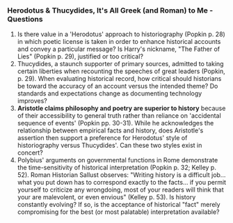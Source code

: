 ### Herodotus & Thucydides, It's All Greek (and Roman) to Me - Questions

1. Is there value in a 'Herodotus' approach to historiography (Popkin p. 28) in which poetic license is taken in order to enhance historical accounts and convey a particular message? Is Harry's nickname, "The Father of Lies" (Popkin p. 29), justified or too critical?
2. Thucydides, a staunch supporter of primary sources, admitted to taking certain liberties when recounting the speeches of great leaders (Popkin, p. 29). When evaluating historical record, how critical should historians be toward the accuracy of an account versus the intended theme? Do standards and expectations change as documenting technology improves?
3. **Aristotle claims philosophy and poetry are superior to history** because of their accessibility to general truth rather than reliance on 'accidental sequence of events' (Popkin pp. 30-31). While he acknowledges the relationship between empirical facts and history, does Aristotle's assertion then support a preference for Herodotus' style of historiography versus Thucydides'. Can these two styles exist in concert?
4. Polybius' arguments on governmental functions in Rome demonstrate the time-sensitivity of historical interpretation (Popkin p. 32; Kelley p. 52). Roman Historian Sallust observes: "Writing history is a difficult job... what you put down has to correspond exactly to the facts... if you permit yourself to criticize any wrongdoing, most of your readers will think that your are malevolent, or even envious" (Kelley p. 53).
Is history constantly evolving? If so, is the acceptance of historical "fact" merely compromising for the best (or most palatable) interpretation available?
